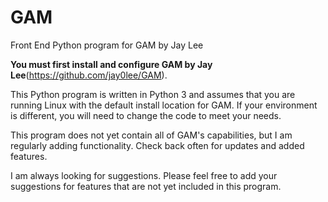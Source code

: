 # GAM
Front End Python program for GAM by Jay Lee

**You must first install and configure GAM by Jay Lee**(https://github.com/jay0lee/GAM).

This Python program is written in Python 3 and assumes that you are running Linux with the default install location for GAM. If your environment is different, you will need to change the code to meet your needs.

This program does not yet contain all of GAM's capabilities, but I am regularly adding functionality. Check back often for updates and added features.

I am always looking for suggestions. Please feel free to add your suggestions for features that are not yet included in this program.